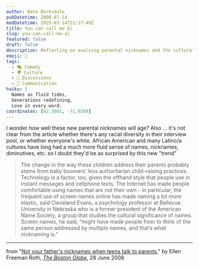 ```yaml
---
author: Nate Barksdale
pubDatetime: 2008-07-14
modDatetime: 2025-03-14T21:17:49Z
title: You can call me Al
slug: you-can-call-me-al
featured: false
draft: false
description: Reflecting on evolving parental nicknames and the cultural influences behind them.
emoji: 👶
tags:
  - 🎭 Comedy
  - 🌍 Culture
  - 📖 Discussions
  - 💬 Communication
haiku: |
  Names as fluid tides,  
  Generations redefining,  
  Love in every word.
coordinates: [42.3601, -71.0589]
---
```


I wonder how well these new parental nicknames will age? Also ... it's not clear from the article whether there's any racial diversity in their interview pool, or whether everyone's white. African American and many Latino/a cultures have long had a much more fluid sense of names, nicknames, diminutives, etc. so I doubt they'd be as surprised by this new "trend"

> The change in the way these children address their parents probably stems from baby boomers’ less authoritarian child-raising practices. Technology is a factor, too, given the offhand style that people use in instant messages and cellphone texts. The Internet has made people comfortable using names that are not their own - in particular, the frequent use of screen names online has made naming a bit more elastic, said Cleveland Evans, a psychology professor at Bellevue University in Nebraska who is a former president of the American Name Society, a group that studies the cultural significance of names. Screen names, he said, “might have made people freer to think of the same person addressed by multiple names, and that’s what nicknaming is.”

---

from "[Not your father's nicknames when teens talk to parents](http://web.archive.org/web/20120113144640/http://www.boston.com:80/news/local/articles/2008/06/28/not_your_fathers_nicknames_when_teens_talk_to_parents/)," by Ellen Freeman Roth, [_The Boston Globe_](http://www.boston.com/bostonglobe/), 28 June 2008
